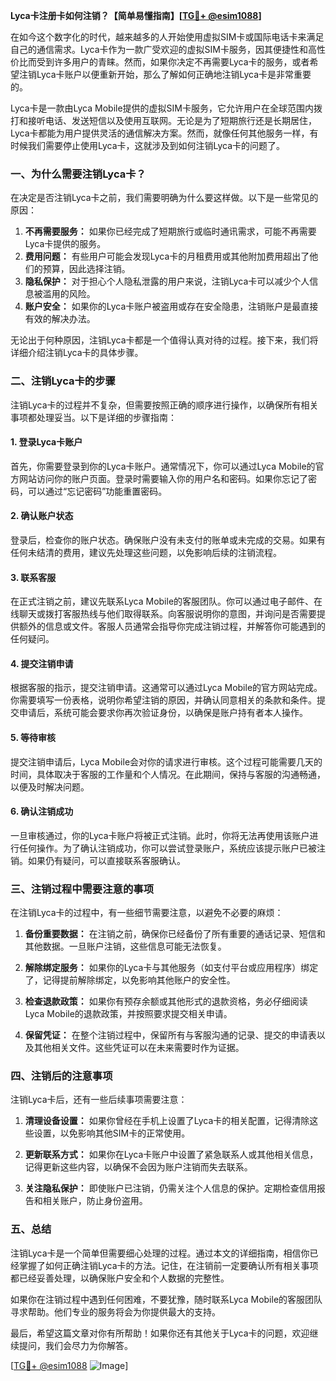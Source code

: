 **Lyca卡注册卡如何注销？【简单易懂指南】[[TG💪+ @esim1088](https://t.me/s/esim1088)]**

在如今这个数字化的时代，越来越多的人开始使用虚拟SIM卡或国际电话卡来满足自己的通信需求。Lyca卡作为一款广受欢迎的虚拟SIM卡服务，因其便捷性和高性价比而受到许多用户的青睐。然而，如果你决定不再需要Lyca卡的服务，或者希望注销Lyca卡账户以便重新开始，那么了解如何正确地注销Lyca卡是非常重要的。

Lyca卡是一款由Lyca Mobile提供的虚拟SIM卡服务，它允许用户在全球范围内拨打和接听电话、发送短信以及使用互联网。无论是为了短期旅行还是长期居住，Lyca卡都能为用户提供灵活的通信解决方案。然而，就像任何其他服务一样，有时候我们需要停止使用Lyca卡，这就涉及到如何注销Lyca卡的问题了。

### **一、为什么需要注销Lyca卡？**

在决定是否注销Lyca卡之前，我们需要明确为什么要这样做。以下是一些常见的原因：

1. **不再需要服务：** 如果你已经完成了短期旅行或临时通讯需求，可能不再需要Lyca卡提供的服务。
2. **费用问题：** 有些用户可能会发现Lyca卡的月租费用或其他附加费用超出了他们的预算，因此选择注销。
3. **隐私保护：** 对于担心个人隐私泄露的用户来说，注销Lyca卡可以减少个人信息被滥用的风险。
4. **账户安全：** 如果你的Lyca卡账户被盗用或存在安全隐患，注销账户是最直接有效的解决办法。

无论出于何种原因，注销Lyca卡都是一个值得认真对待的过程。接下来，我们将详细介绍注销Lyca卡的具体步骤。

### **二、注销Lyca卡的步骤**

注销Lyca卡的过程并不复杂，但需要按照正确的顺序进行操作，以确保所有相关事项都处理妥当。以下是详细的步骤指南：

#### **1. 登录Lyca卡账户**
首先，你需要登录到你的Lyca卡账户。通常情况下，你可以通过Lyca Mobile的官方网站访问你的账户页面。登录时需要输入你的用户名和密码。如果你忘记了密码，可以通过“忘记密码”功能重置密码。

#### **2. 确认账户状态**
登录后，检查你的账户状态。确保账户没有未支付的账单或未完成的交易。如果有任何未结清的费用，建议先处理这些问题，以免影响后续的注销流程。

#### **3. 联系客服**
在正式注销之前，建议先联系Lyca Mobile的客服团队。你可以通过电子邮件、在线聊天或拨打客服热线与他们取得联系。向客服说明你的意图，并询问是否需要提供额外的信息或文件。客服人员通常会指导你完成注销过程，并解答你可能遇到的任何疑问。

#### **4. 提交注销申请**
根据客服的指示，提交注销申请。这通常可以通过Lyca Mobile的官方网站完成。你需要填写一份表格，说明你希望注销的原因，并确认同意相关的条款和条件。提交申请后，系统可能会要求你再次验证身份，以确保是账户持有者本人操作。

#### **5. 等待审核**
提交注销申请后，Lyca Mobile会对你的请求进行审核。这个过程可能需要几天的时间，具体取决于客服的工作量和个人情况。在此期间，保持与客服的沟通畅通，以便及时解决问题。

#### **6. 确认注销成功**
一旦审核通过，你的Lyca卡账户将被正式注销。此时，你将无法再使用该账户进行任何操作。为了确认注销成功，你可以尝试登录账户，系统应该提示账户已被注销。如果仍有疑问，可以直接联系客服确认。

### **三、注销过程中需要注意的事项**

在注销Lyca卡的过程中，有一些细节需要注意，以避免不必要的麻烦：

1. **备份重要数据：** 在注销之前，确保你已经备份了所有重要的通话记录、短信和其他数据。一旦账户注销，这些信息可能无法恢复。
   
2. **解除绑定服务：** 如果你的Lyca卡与其他服务（如支付平台或应用程序）绑定了，记得提前解除绑定，以免影响其他账户的安全性。

3. **检查退款政策：** 如果你有预存余额或其他形式的退款资格，务必仔细阅读Lyca Mobile的退款政策，并按照要求提交相关申请。

4. **保留凭证：** 在整个注销过程中，保留所有与客服沟通的记录、提交的申请表以及其他相关文件。这些凭证可以在未来需要时作为证据。

### **四、注销后的注意事项**

注销Lyca卡后，还有一些后续事项需要注意：

1. **清理设备设置：** 如果你曾经在手机上设置了Lyca卡的相关配置，记得清除这些设置，以免影响其他SIM卡的正常使用。

2. **更新联系方式：** 如果你在Lyca卡账户中设置了紧急联系人或其他相关信息，记得更新这些内容，以确保不会因为账户注销而失去联系。

3. **关注隐私保护：** 即使账户已注销，仍需关注个人信息的保护。定期检查信用报告和相关账户，防止身份盗用。

### **五、总结**

注销Lyca卡是一个简单但需要细心处理的过程。通过本文的详细指南，相信你已经掌握了如何正确注销Lyca卡的方法。记住，在注销前一定要确认所有相关事项都已经妥善处理，以确保账户安全和个人数据的完整性。

如果你在注销过程中遇到任何困难，不要犹豫，随时联系Lyca Mobile的客服团队寻求帮助。他们专业的服务将会为你提供最大的支持。

最后，希望这篇文章对你有所帮助！如果你还有其他关于Lyca卡的问题，欢迎继续提问，我们会尽力为你解答。

[[TG💪+ @esim1088](https://t.me/s/esim1088) ![Image](https://i.postimg.cc/4NQfJmqS/Snipaste-2025-05-13-00-14-12.png)]